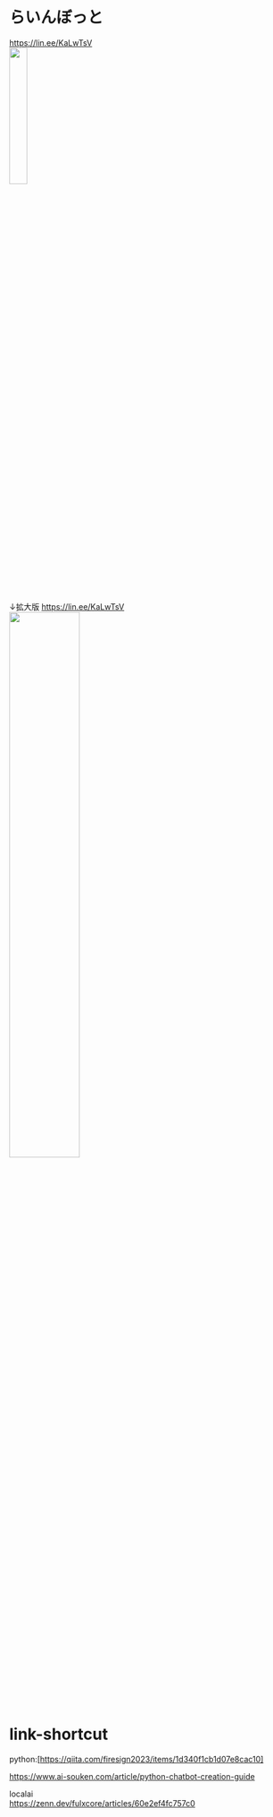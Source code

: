 # らいんぼっと  
https://lin.ee/KaLwTsV  
<img src="https://github.com/user-attachments/assets/62fc4be8-ff47-4abe-9cc8-532a7cece4ba" width="25%">  

↓拡大版
https://lin.ee/KaLwTsV  
<img src="https://github.com/user-attachments/assets/62fc4be8-ff47-4abe-9cc8-532a7cece4ba" width="50%">


# link-shortcut  
python:[https://qiita.com/firesign2023/items/1d340f1cb1d07e8cac10]

https://www.ai-souken.com/article/python-chatbot-creation-guide

localai  
https://zenn.dev/fulxcore/articles/60e2ef4fc757c0

